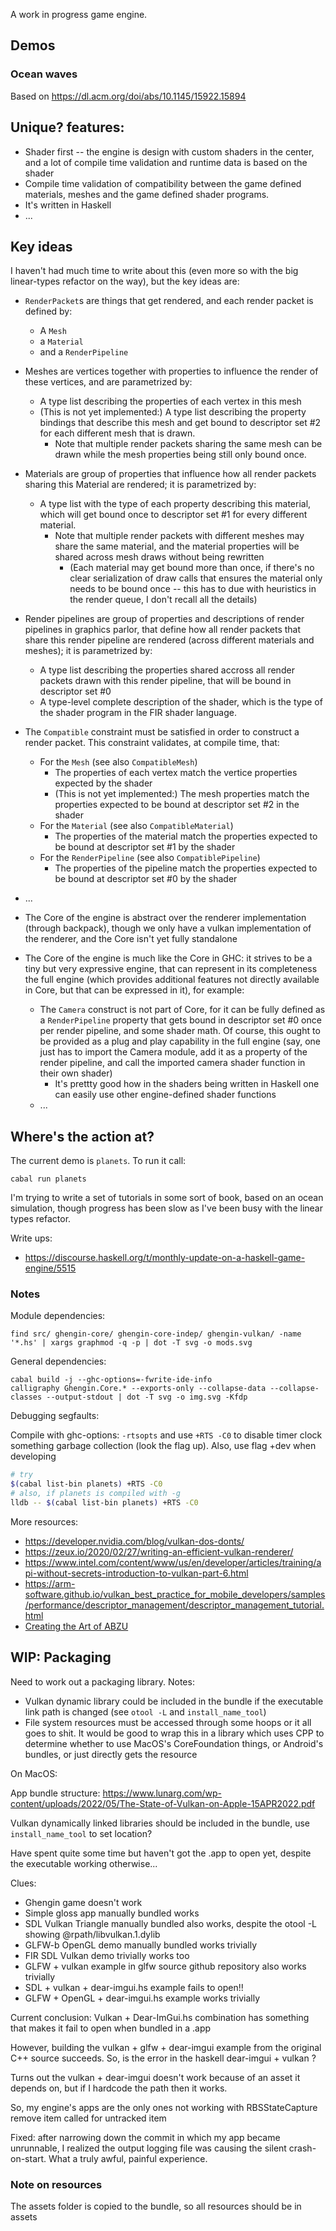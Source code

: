 A work in progress game engine.

## Demos

### Ocean waves

Based on https://dl.acm.org/doi/abs/10.1145/15922.15894


## Unique? features:

* Shader first -- the engine is design with custom shaders in the center, and
    a lot of compile time validation and runtime data is based on the shader
* Compile time validation of compatibility between the game defined materials,
    meshes and the game defined shader programs.
* It's written in Haskell
* ...

## Key ideas

I haven't had much time to write about this (even more so with the big
linear-types refactor on the way), but the key ideas are:

* `RenderPacket`s are things that get rendered, and each render packet is defined by:
    * A `Mesh`
    * a `Material`
    * and a `RenderPipeline`

* Meshes are vertices together with properties to influence the render of these
    vertices, and are parametrized by:
    * A type list describing the properties of each vertex in this mesh
    * (This is not yet implemented:) A type list describing the property
        bindings that describe this mesh and get bound to descriptor set #2 for
        each different mesh that is drawn.
        * Note that multiple render packets sharing the same mesh can be drawn
            while the mesh properties being still only bound once.

* Materials are group of properties that influence how all render packets
    sharing this Material are rendered; it is parametrized by:
    * A type list with the type of each property describing this material, which
        will get bound once to descriptor set #1 for every different material.
        * Note that multiple render packets with different meshes may share the
            same material, and the material properties will be shared across mesh draws without being rewritten
            * (Each material may get bound more than once, if there's no clear
                serialization of draw calls that ensures the material only needs
                to be bound once -- this has to due with heuristics in the
                render queue, I don't recall all the details)

* Render pipelines are group of properties and descriptions of render pipelines
    in graphics parlor, that define how all render packets that share this
    render pipeline are rendered (across different materials and meshes); it is
    parametrized by:
    * A type list describing the properties shared accross all render packets
        drawn with this render pipeline, that will be bound in descriptor set #0
    * A type-level complete description of the shader, which is the type of the
        shader program in the FIR shader language.

* The `Compatible` constraint must be satisfied in order to construct a render
    packet. This constraint validates, at compile time, that:
    * For the `Mesh` (see also `CompatibleMesh`)
        * The properties of each vertex match the vertice properties expected by the
            shader
        * (This is not yet implemented:) The mesh properties match the properties expected to be bound at
            descriptor set #2 in the shader
    * For the `Material` (see also `CompatibleMaterial`)
        * The properties of the material match the properties expected to be
            bound at descriptor set #1 by the shader
    * For the `RenderPipeline` (see also `CompatiblePipeline`)
        * The properties of the pipeline match the properties expected to be
            bound at descriptor set #0 by the shader

* ...

* The Core of the engine is abstract over the renderer implementation (through
    backpack), though we only have a vulkan implementation of the renderer, and
    the Core isn't yet fully standalone

* The Core of the engine is much like the Core in GHC: it strives to be a
    tiny but very expressive engine, that can represent in its completeness the
    full engine (which provides additional features not directly available in
    Core, but that can be expressed in it), for example:
    * The `Camera` construct is not part of Core, for it can be fully defined as
        a `RenderPipeline` property that gets bound in descriptor set #0 once
        per render pipeline, and some shader math. Of course, this ought to be
        provided as a plug and play capability in the full engine (say, one just
        has to import the Camera module, add it as a property of the render
        pipeline, and call the imported camera shader function in their own
        shader)
        * It's prettty good how in the shaders being written in Haskell one can
            easily use other engine-defined shader functions
    * ...

## Where's the action at?

The current demo is `planets`. To run it call:
```
cabal run planets
```

I'm trying to write a set of tutorials in some sort of book, based on an ocean
simulation, though progress has been slow as I've been busy with the linear
types refactor.

Write ups:
* https://discourse.haskell.org/t/monthly-update-on-a-haskell-game-engine/5515

### Notes 

Module dependencies:
```
find src/ ghengin-core/ ghengin-core-indep/ ghengin-vulkan/ -name '*.hs' | xargs graphmod -q -p | dot -T svg -o mods.svg
```

General dependencies:
```
cabal build -j --ghc-options=-fwrite-ide-info
calligraphy Ghengin.Core.* --exports-only --collapse-data --collapse-classes --output-stdout | dot -T svg -o img.svg -Kfdp
```
Debugging segfaults:

Compile with ghc-options: `-rtsopts` and use `+RTS -C0` to disable timer clock
something garbage collection (look the flag up).
Also, use flag +dev when developing
```sh
# try
$(cabal list-bin planets) +RTS -C0
# also, if planets is compiled with -g
lldb -- $(cabal list-bin planets) +RTS -C0
```

More resources:
* https://developer.nvidia.com/blog/vulkan-dos-donts/
* https://zeux.io/2020/02/27/writing-an-efficient-vulkan-renderer/
* https://www.intel.com/content/www/us/en/developer/articles/training/api-without-secrets-introduction-to-vulkan-part-6.html
* https://arm-software.github.io/vulkan_best_practice_for_mobile_developers/samples/performance/descriptor_management/descriptor_management_tutorial.html
* [Creating the Art of ABZU](https://www.youtube.com/watch?v=l9NX06mvp2E)

WIP: Packaging
---

Need to work out a packaging library.
Notes:
* Vulkan dynamic library could be included in the bundle if the executable
    link path is changed (see `otool -L` and `install_name_tool`)
* File system resources must be accessed through some hoops or it all goes to
    shit. It would be good to wrap this in a library which uses CPP to determine
    whether to use MacOS's CoreFoundation things, or Android's bundles, or just
    directly gets the resource

On MacOS:

App bundle structure:
https://www.lunarg.com/wp-content/uploads/2022/05/The-State-of-Vulkan-on-Apple-15APR2022.pdf

Vulkan dynamically linked libraries should be included in the bundle, use
`install_name_tool` to set location?

Have spent quite some time but haven't got the .app to open yet, despite the
executable working otherwise...

Clues:
* Ghengin game doesn't work
* Simple gloss app manually bundled works
* SDL Vulkan Triangle manually bundled also works, despite the otool -L showing @rpath/libvulkan.1.dylib
* GLFW-b OpenGL demo manually bundled works trivially
* FIR SDL Vulkan demo trivially works too
* GLFW + vulkan example in glfw source github repository also works trivially
* SDL + vulkan + dear-imgui.hs example fails to open!!
* GLFW + OpenGL + dear-imgui.hs example works trivially 

Current conclusion: Vulkan + Dear-ImGui.hs combination has something that makes
it fail to open when bundled in a .app

However, building the vulkan + glfw + dear-imgui example from the original C++ source succeeds.
So, is the error in the haskell dear-imgui + vulkan ?

Turns out the vulkan + dear-imgui doesn't work because of an asset it depends
on, but if I hardcode the path then it works.

So, my engine's apps are the only ones not working with
RBSStateCapture remove item called for untracked item

Fixed: after narrowing down the commit in which my app became unrunnable, I
realized the output logging file was causing the silent crash-on-start.  What a
truly awful, painful experience.

### Note on resources

The assets folder is copied to the bundle, so all resources should be in assets

